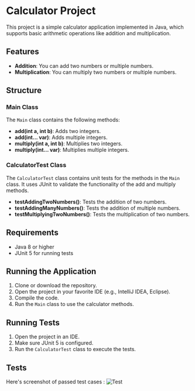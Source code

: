 # Calculator Project

This project is a simple calculator application implemented in Java, which supports basic arithmetic operations like addition and multiplication.

## Features

- **Addition**: You can add two numbers or multiple numbers.
- **Multiplication**: You can multiply two numbers or multiple numbers.

## Structure

### Main Class

The `Main` class contains the following methods:

- **add(int a, int b)**: Adds two integers.
- **add(int... var)**: Adds multiple integers.
- **multiply(int a, int b)**: Multiplies two integers.
- **multiply(int... var)**: Multiplies multiple integers.

### CalculatorTest Class

The `CalculatorTest` class contains unit tests for the methods in the `Main` class. It uses JUnit to validate the functionality of the add and multiply methods.

- **testAddingTwoNumbers()**: Tests the addition of two numbers.
- **testAddingManyNumbers()**: Tests the addition of multiple numbers.
- **testMultiplyingTwoNumbers()**: Tests the multiplication of two numbers.

## Requirements

- Java 8 or higher
- JUnit 5 for running tests

## Running the Application

1. Clone or download the repository.
2. Open the project in your favorite IDE (e.g., IntelliJ IDEA, Eclipse).
3. Compile the code.
4. Run the `Main` class to use the calculator methods.

## Running Tests

1. Open the project in an IDE.
2. Make sure JUnit 5 is configured.
3. Run the `CalculatorTest` class to execute the tests.

## Tests

Here's screenshot of passed test cases :
![Test](https://github.com/user-attachments/assets/66944666-9cc2-4b91-a92f-8177c78983f5)


